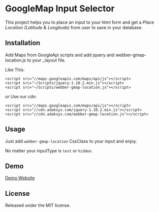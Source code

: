# GoogleMap Input Selector

This project helps you to place an input to your html form and get a *Place Location (Latitude & Longitude)* from user to save in your database.

## Installation

Add Maps from GoogleApi scripts and add jquery and webber-gmap-location.js to your _layout file.

Like This:
```
<script src="//maps.googleapis.com/maps/api/js"></script>
<script src="~/Scripts/jquery-1.10.2.min.js"></script>
<script src="~/Scripts/webber-gmap-location.js"></script>
```
or Use our cdn:
```
<script src="//maps.googleapis.com/maps/api/js"></script>
<script src="//cdn.adaksys.com/jquery-1.10.2.min.js"></script>
<script src="//cdn.adaksys.com/webber-gmap-location.js"></script>
```


## Usage

Just add `webber-gmap-location` CssClass to your input and enjoy.

No matter your inputType is `text` or `hidden`.

## Demo

[Demo Website](demo.adaksys.com/GoogleMapSelector)

## License

Released under the MIT license.